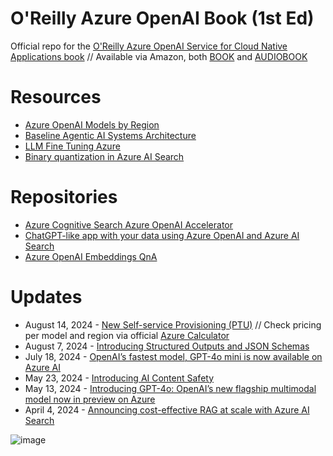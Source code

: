# O'Reilly Azure OpenAI Book (1st Ed)

Official repo for the [O'Reilly Azure OpenAI Service for Cloud Native Applications book](https://learning.oreilly.com/library/view/azure-openai-service/9781098154981)
 // Available via Amazon, both [BOOK](https://www.amazon.com/Azure-OpenAI-Service-Native-Applications/dp/1098154991) and [AUDIOBOOK](https://www.amazon.com/Azure-OpenAI-Service-Native-Applications/dp/B0DDZZ325H)

# Resources

* [Azure OpenAI Models by Region](https://learn.microsoft.com/en-us/azure/ai-services/openai/concepts/models#model-summary-table-and-region-availability)
* [Baseline Agentic AI Systems Architecture](https://techcommunity.microsoft.com/t5/ai-machine-learning-blog/baseline-agentic-ai-systems-architecture/ba-p/4207137)
* [LLM Fine Tuning Azure](https://github.com/microsoft/LLM-Fine-Tuning-Azure)
* [Binary quantization in Azure AI Search](https://techcommunity.microsoft.com/t5/ai-azure-ai-services-blog/binary-quantization-in-azure-ai-search-optimized-storage-and/ba-p/4221918)

# Repositories

* [Azure Cognitive Search Azure OpenAI Accelerator](https://github.com/MSUSAzureAccelerators/Azure-Cognitive-Search-Azure-OpenAI-Accelerator)
* [ChatGPT-like app with your data using Azure OpenAI and Azure AI Search](https://github.com/Azure-Samples/azure-search-openai-demo)
* [Azure OpenAI Embeddings QnA](https://github.com/ruoccofabrizio/azure-open-ai-embeddings-qna)

# Updates

* August 14, 2024 - [New Self-service Provisioning (PTU)](https://azure.microsoft.com/en-us/blog/elevate-your-ai-deployments-more-efficiently-with-new-deployment-and-cost-management-solutions-for-azure-openai-service-including-self-service-provisioned/) // Check pricing per model and region via official [Azure Calculator](https://azure.microsoft.com/en-us/pricing/calculator/)
* August 7, 2024 - [Introducing Structured Outputs and JSON Schemas](https://azure.microsoft.com/en-us/blog/announcing-a-new-openai-feature-for-developers-on-azure/?msockid=2dbbd513aeff64be2c99c6a5afd46506)
* July 18, 2024 - [OpenAI’s fastest model, GPT-4o mini is now available on Azure AI](https://azure.microsoft.com/en-us/blog/openais-fastest-model-gpt-4o-mini-is-now-available-on-azure-ai/?msockid=2dbbd513aeff64be2c99c6a5afd46506)
* May 23, 2024 - [Introducing AI Content Safety](https://techcommunity.microsoft.com/t5/ai-azure-ai-services-blog/introducing-azure-ai-content-safety-helping-organizations-to/ba-p/3825744)
* May 13, 2024 - [Introducing GPT-4o: OpenAI’s new flagship multimodal model now in preview on Azure](https://azure.microsoft.com/en-us/blog/introducing-gpt-4o-openais-new-flagship-multimodal-model-now-in-preview-on-azure/?msockid=2dbbd513aeff64be2c99c6a5afd46506)
* April 4, 2024 - [Announcing cost-effective RAG at scale with Azure AI Search](https://techcommunity.microsoft.com/t5/ai-azure-ai-services-blog/announcing-cost-effective-rag-at-scale-with-azure-ai-search/ba-p/4104961)

![image](https://github.com/AdrianGonzalezSanchez/OReilly_AzureOpenAI_Book/assets/40721889/befea718-5c61-4db6-bec8-cda5c60b30ce)


